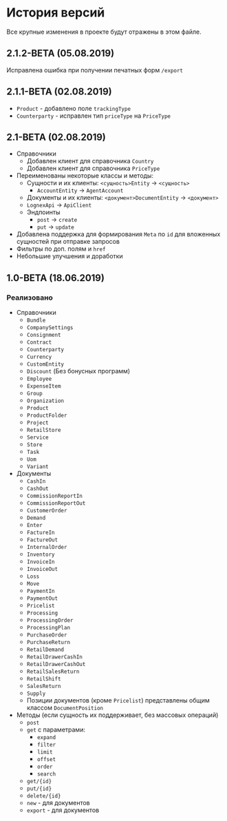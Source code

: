 # История версий

Все крупные изменения в проекте будут отражены в этом файле.

## 2.1.2-BETA (05.08.2019)
Исправлена ошибка при получении печатных форм `/export`

## 2.1.1-BETA (02.08.2019)
* `Product` - добавлено поле `trackingType`
* `Counterparty` - исправлен тип `priceType` на `PriceType`

## 2.1-BETA (02.08.2019)
* Справочники
    * Добавлен клиент для справочника `Country`
    * Добавлен клиент для справочника `PriceType`
* Переименованы некоторые классы и методы:
    * Сущности и их клиенты: `<сущность>Entity` → `<сущность>`
        * `AccountEntity` → `AgentAccount`
    * Документы и их клиенты: `<документ>DocumentEntity` → `<документ>`
    * `LognexApi` → `ApiClient`
    * Эндпоинты
        * `post` → `create`
        * `put` → `update`
* Добавлена поддержка для формирования `Meta` по `id` для вложенных сущностей при отправке запросов
* Фильтры по доп. полям и `href`
* Небольшие улучшения и доработки

## 1.0-BETA (18.06.2019)
### Реализовано
* Справочники
    * `Bundle`
    * `CompanySettings`
    * `Consignment`
    * `Contract`
    * `Counterparty`
    * `Currency`
    * `CustomEntity`
    * `Discount` (Без бонусных программ)
    * `Employee`
    * `ExpenseItem`
    * `Group`
    * `Organization`
    * `Product`
    * `ProductFolder`
    * `Project`
    * `RetailStore`
    * `Service`
    * `Store`
    * `Task`
    * `Uom`
    * `Variant`
* Документы
    * `CashIn`
    * `CashOut`
    * `CommissionReportIn`
    * `CommissionReportOut`
    * `CustomerOrder`
    * `Demand`
    * `Enter`
    * `FactureIn`
    * `FactureOut`
    * `InternalOrder`
    * `Inventory`
    * `InvoiceIn`
    * `InvoiceOut`
    * `Loss`
    * `Move`
    * `PaymentIn`
    * `PaymentOut`
    * `Pricelist`
    * `Processing`
    * `ProcessingOrder`
    * `ProcessingPlan`
    * `PurchaseOrder`
    * `PurchaseReturn`
    * `RetailDemand`
    * `RetailDrawerCashIn`
    * `RetailDrawerCashOut`
    * `RetailSalesReturn`
    * `RetailShift`
    * `SalesReturn`
    * `Supply`
    * Позиции документов (кроме `Pricelist`) представлены общим классом `DocumentPosition`
* Методы (если сущность их поддерживает, без массовых операций)
    * `post`
    * `get` с параметрами:
        * `expand`
        * `filter`
        * `limit`
        * `offset`
        * `order`
        * `search`
    * `get/{id}`
    * `put/{id}`
    * `delete/{id}`
    * `new` - для документов
    * `export` - для документов
